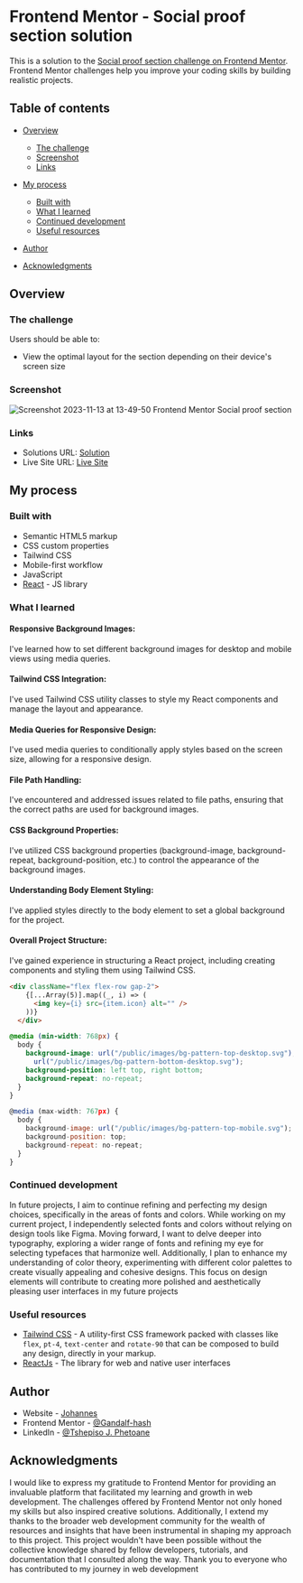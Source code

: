 # Frontend Mentor - Social proof section solution

This is a solution to the [Social proof section challenge on Frontend Mentor](https://www.frontendmentor.io/challenges/social-proof-section-6e0qTv_bA). Frontend Mentor challenges help you improve your coding skills by building realistic projects.

## Table of contents

- [Overview](#overview)
   - [The challenge](#the-challenge)
   - [Screenshot](#screenshot)
   - [Links](#links)

- [My process](#my-process)
   - [Built with](#built-with)
   - [What I learned](#what-i-learned)
   - [Continued development](#continued-development)
   - [Useful resources](#useful-resources)

- [Author](#author)
- [Acknowledgments](#acknowledgments)

## Overview

### The challenge

Users should be able to:

- View the optimal layout for the section depending on their device's screen size

### Screenshot

![Screenshot 2023-11-13 at 13-49-50 Frontend Mentor Social proof section](https://github.com/Gandalf-hash/social-proof-section/assets/53972152/1f05edad-bc59-4f33-baa9-80df13047c24)


### Links

- Solutions URL: [Solution](https://www.frontendmentor.io/solutions/responsive-social-proof-with-user-reviews-pt0q6l-_Ct)
- Live Site URL: [Live Site](https://social-proof-section-six-taupe.vercel.app/)

## My process

### Built with

- Semantic HTML5 markup
- CSS custom properties
- Tailwind CSS
- Mobile-first workflow
- JavaScript
- [React](https://reactjs.org/) - JS library

### What I learned

#### Responsive Background Images:
I've learned how to set different background images for desktop and mobile views using media queries.

#### Tailwind CSS Integration:
I've used Tailwind CSS utility classes to style my React components and manage the layout and appearance.

#### Media Queries for Responsive Design:
I've used media queries to conditionally apply styles based on the screen size, allowing for a responsive design.

#### File Path Handling:
I've encountered and addressed issues related to file paths, ensuring that the correct paths are used for background images.

#### CSS Background Properties:
I've utilized CSS background properties (background-image, background-repeat, background-position, etc.) to control the appearance of the background images.

#### Understanding Body Element Styling:
I've applied styles directly to the body element to set a global background for the project.

#### Overall Project Structure:
I've gained experience in structuring a React project, including creating components and styling them using Tailwind CSS.

```html
<div className="flex flex-row gap-2">
    {[...Array(5)].map((_, i) => (
      <img key={i} src={item.icon} alt="" />
    ))}
  </div>
```

```css
@media (min-width: 768px) {
  body {
    background-image: url("/public/images/bg-pattern-top-desktop.svg"),
      url("/public/images/bg-pattern-bottom-desktop.svg");
    background-position: left top, right bottom;
    background-repeat: no-repeat;
  }
}
```

```js
@media (max-width: 767px) {
  body {
    background-image: url("/public/images/bg-pattern-top-mobile.svg");
    background-position: top;
    background-repeat: no-repeat;
  }
}

```

### Continued development

In future projects, I aim to continue refining and perfecting my design choices, specifically in the areas of fonts and colors. While working on my current project, I independently selected fonts and colors without relying on design tools like Figma. Moving forward, I want to delve deeper into typography, exploring a wider range of fonts and refining my eye for selecting typefaces that harmonize well. Additionally, I plan to enhance my understanding of color theory, experimenting with different color palettes to create visually appealing and cohesive designs. This focus on design elements will contribute to creating more polished and aesthetically pleasing user interfaces in my future projects

### Useful resources

- [Tailwind CSS](https://tailwindcss.com/) - A utility-first CSS framework packed with classes like `flex`, `pt-4`, `text-center` and `rotate-90` that can be composed to build any design, directly in your markup.
- [ReactJs](https://react.dev/) - The library for web and native user interfaces

## Author

- Website - [Johannes](https://www.your-site.com)
- Frontend Mentor - [@Gandalf-hash](https://www.frontendmentor.io/profile/Gandalf-hash)
- LinkedIn - [@Tshepiso J. Phetoane](https://www.linkedin.com/in/tshepiso-johannes/)

## Acknowledgments

I would like to express my gratitude to Frontend Mentor for providing an invaluable platform that facilitated my learning and growth in web development. The challenges offered by Frontend Mentor not only honed my skills but also inspired creative solutions. Additionally, I extend my thanks to the broader web development community for the wealth of resources and insights that have been instrumental in shaping my approach to this project. This project wouldn't have been possible without the collective knowledge shared by fellow developers, tutorials, and documentation that I consulted along the way. Thank you to everyone who has contributed to my journey in web development
